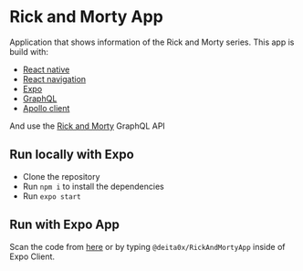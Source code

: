# Rick and Morty App
Application that shows information of the Rick and Morty series. This app is build with:
- [React native](https://facebook.github.io/react-native/)
- [React navigation](https://reactnavigation.org)
- [Expo](https://reactnavigation.org)
- [GraphQL](https://graphql.org)
- [Apollo client](https://www.apollographql.com)

And use the [Rick and Morty](https://rickandmortyapi.com/about) GraphQL API 

## Run locally with Expo
- Clone the repository
- Run `npm i` to install the dependencies
- Run `expo start`

## Run with Expo App
Scan the code from [here](https://expo.io/@deita0x/RickAndMortyApp) or by typing `@deita0x/RickAndMortyApp` inside of Expo Client.

